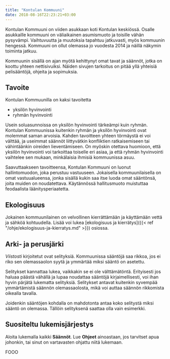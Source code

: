 ```yaml
---
title: "Kontulan Kommuuni"
date: 2018-08-16T22:23:21+03:00
---
```

Kontulan Kommuuni on viiden asukkaan koti Kontulan keskiössä. Osalle asukkaille kommuuni on väliaikainen asumismuoto ja toisille vähän pysyvämpi. Vaihtuvuutta ja muutoksia tapahtuu jatkuvasti, myös kommuunin hengessä. Kommuuni on ollut olemassa jo vuodesta 2014 ja näillä näkymin toiminta jatkuu.

Kommuunin sisällä on ajan myötä kehittynyt omat tavat ja säännöt, jotka on koottu yhteen nettisivuiksi. Näiden sivujen tarkoitus on pitää yllä yhteisiä pelisääntöjä, ohjeita ja sopimuksia.

## Tavoite
Kontulan Kommuunilla on kaksi tavoitetta

  - yksilön hyvinvointi
  - ryhmän hyvinvointi

Usein soluasunnoissa on yksilön hyvinvointi tärkeämpi kuin ryhmän. Kontulan Kommuunissa kuitenkin ryhmän ja yksilön hyvinvointi ovat molemmat saman arvoisia. Kahden tavoitteen yhteen törmäystä ei voi välttää, ja useimmat säännöt liittyvätkin konfliktien ratkaisemiseen tai vähintäänkin oireiden lieventämiseen. On myöskin otettava huomioon, että yksilön hyvinvointi voi tarkoittaa toiselle eri asiaa, ja että ryhmän hyvinvointi vaihtelee sen mukaan, minkälaisia ihmisiä kommuunissa asuu.

Saavuttaakseen tavoitteensa, Kontulan Kommuuni on luonut hallintomuodon, joka perustuu vastuuseen. Jokaisella kommuunilaisella on omat vastuualueensa, jonka sisällä kukin saa itse luoda omat sääntönsä, joita muiden on noudatettava. Käytännössä hallitusmuoto muistuttaa feodaalista läänitysperiaatetta.

## Ekologisuus
Jokainen kommuunilainen on velvollinen kierrättämään ja käyttämään vettä ja sähköä kohtuudella. Lisää voi lukea [ekologisuus ja kierrätys]({{< ref "/ohje/ekologisuus-ja-kierratys.md" >}}) osiossa.

## Arki- ja perusjärki
*Viistosti* kirjoitetut ovat selityksiä. Kommuunissa sääntöjä saa rikkoa, jos ei riko sen olemassaolon syytä ja ymmärtää miksi sääntö on asetettu. 

Selitykset kannattaa lukea, vaikkakin se ei ole välttämätöntä. Erityisesti jos haluaa päästä vähällä ja lupaa noudattaa sääntöjä kirjaimellisesti, voi ihan hyvin pärjätä lukematta selityksiä. Selitykset antavat kuitenkin syvempää ymmärtämistä säännön olemassaolosta, mikä voi auttaa säännön rikkomista oikealla tavalla.

Joidenkin sääntöjen kohdalla on mahdotonta antaa koko selitystä miksi sääntö on olemassa. Tällöin selityksenä saattaa olla vain esimerkki.

## Suositeltu lukemisjärjestys
Aloita lukemalla kaikki **Säännöt**. Lue **Ohjeet** ainoastaan, jos tarvitset apua johonkin, tai sinut on vartavasten ohjattu niitä lukemaan.

FOOO
